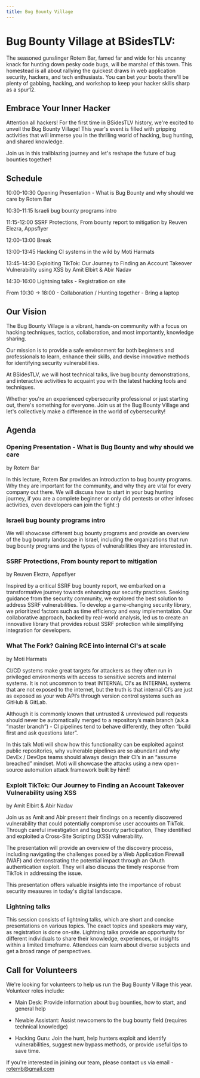 ```yaml
---
title: Bug Bounty Village
---
```


# Bug Bounty Village at BSidesTLV:

The seasoned gunslinger Rotem Bar, famed far and wide for his uncanny knack for hunting down pesky code bugs, will be marshal of this town. This homestead is all about rallying the quickest draws in web application security, hackers, and tech enthusiasts. You can bet your boots there'll be plenty of gabbing, hacking, and workshop to keep your hacker skills sharp as a spur​1​​2​.

## Embrace Your Inner Hacker

Attention all hackers! For the first time in BSidesTLV history, we're excited to unveil the Bug Bounty Village! This year's event is filled with gripping activities that will immerse you in the thrilling world of hacking, bug hunting, and shared knowledge.

Join us in this trailblazing journey and let's reshape the future of bug bounties together!


## Schedule

10:00-10:30	Opening Presentation - What is Bug Bounty and why should we care by Rotem Bar

10:30-11:15	Israeli bug bounty programs intro	

11:15-12:00	SSRF Protections, From bounty report to mitigation by	Reuven Elezra, Appsflyer

12:00-13:00	Break	

13:00-13:45	Hacking CI systems in the wild	by Moti Harmats

13:45-14:30	Exploiting TikTok: Our Journey to Finding an Account Takeover Vulnerability using XSS by Amit Elbirt & Abir Nadav

14:30-16:00	Lightning talks - Registration on site

From 10:30 → 18:00 - Collaboration / Hunting together - Bring a laptop

## Our Vision

The Bug Bounty Village is a vibrant, hands-on community with a focus on hacking techniques, tactics, collaboration, and most importantly, knowledge sharing.

Our mission is to provide a safe environment for both beginners and professionals to learn, enhance their skills, and devise innovative methods for identifying security vulnerabilities.

At BSidesTLV, we will host technical talks, live bug bounty demonstrations, and interactive activities to acquaint you with the latest hacking tools and techniques.

Whether you're an experienced cybersecurity professional or just starting out, there's something for everyone. Join us at the Bug Bounty Village and let's collectively make a difference in the world of cybersecurity!

## Agenda

### Opening Presentation - What is Bug Bounty and why should we care
by Rotem Bar

In this lecture, Rotem Bar provides an introduction to bug bounty programs. Why they are important for the community, and why they are vital for every company out there. We will discuss how to start in your bug hunting journey, if you are a complete beginner or only did pentests or other infosec activities, even developers can join the fight :)

### Israeli bug bounty programs intro

We will showcase different bug bounty programs and provide an overview of the bug bounty landscape in Israel, including the organizations that run bug bounty programs and the types of vulnerabilities they are interested in.

### SSRF Protections, From bounty report to mitigation
by Reuven Elezra, Appsflyer 

Inspired by a critical SSRF bug bounty report, we embarked on a transformative journey towards enhancing our security practices. Seeking guidance from the security community, we explored the best solution to address SSRF vulnerabilities. To develop a game-changing security library, we prioritized factors such as time efficiency and easy implementation. Our collaborative approach, backed by real-world analysis, led us to create an innovative library that provides robust SSRF protection while simplifying integration for developers.

### What The Fork? Gaining RCE into internal CI's at scale
by Moti Harmats 

CI/CD systems make great targets for attackers as they often run in privileged environments with access to sensitive secrets and internal systems.
It is not uncommon to treat INTERNAL CI's as INTERNAL systems that are not exposed to the internet, but the truth is that internal CI’s are just as exposed as your web API’s through version control systems such as GitHub & GitLab.

Although it is commonly known that untrusted & unreviewed pull requests should never be automatically merged to a repository’s main branch (a.k.a “master branch”) - CI pipelines tend to behave differently, they often “build first and ask questions later”.

In this talk Moti will show how this functionality can be exploited against public repositories, why vulnerable pipelines are so abundant and why DevEx / DevOps teams should always design their CI’s in an “assume breached” mindset.
Moti will showcase the attacks using a new open-source automation attack framework built by him!!

### Exploit TikTok: Our Journey to Finding an Account Takeover Vulnerability using XSS
by Amit Elbirt & Abir Nadav

Join us as Amit and Abir present their findings on a recently discovered vulnerability that could potentially compromise user accounts on TikTok. 
Through careful investigation and bug bounty participation, They identified and exploited a Cross-Site Scripting (XSS) vulnerability. 

The presentation will provide an overview of the discovery process, including navigating the challenges posed by a Web Application Firewall (WAF) and demonstrating the potential impact through an OAuth authentication exploit. They will also discuss the timely response from TikTok in addressing the issue. 

This presentation offers valuable insights into the importance of robust security measures in today's digital landscape.


### Lightning talks

This session consists of lightning talks, which are short and concise presentations on various topics. The exact topics and speakers may vary, as registration is done on-site. Lightning talks provide an opportunity for different individuals to share their knowledge, experiences, or insights within a limited timeframe. Attendees can learn about diverse subjects and get a broad range of perspectives.


## Call for Volunteers

We're looking for volunteers to help us run the Bug Bounty Village this year. Volunteer roles include:

- Main Desk: Provide information about bug bounties, how to start, and general help

- Newbie Assistant: Assist newcomers to the bug bounty field (requires technical knowledge)

- Hacking Guru: Join the hunt, help hunters exploit and identify vulnerabilities, suggest new bypass methods, or provide useful tips to save time.

If you're interested in joining our team, please contact us via email - rotemb@gmail.com

